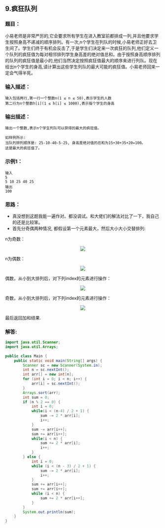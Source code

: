## 9.疯狂队列
  
### 题目：
  
小易老师是非常严厉的,它会要求所有学生在进入教室前都排成一列,并且他要求学生按照身高不递减的顺序排列。有一次,n个学生在列队的时候,小易老师正好去卫生间了。学生们终于有机会反击了,于是学生们决定来一次疯狂的队列,他们定义一个队列的疯狂值为每对相邻排列学生身高差的绝对值总和。由于按照身高顺序排列的队列的疯狂值是最小的,他们当然决定按照疯狂值最大的顺序来进行列队。现在给出n个学生的身高,请计算出这些学生列队的最大可能的疯狂值。小易老师回来一定会气得半死。
  
### 输入描述：
  
```
输入包括两行,第一行一个整数n(1 ≤ n ≤ 50),表示学生的人数
第二行为n个整数h[i](1 ≤ h[i] ≤ 1000),表示每个学生的身高
```
  
### 输出描述：
  
```
输出一个整数,表示n个学生列队可以获得的最大的疯狂值。
  
如样例所示: 
当队列排列顺序是: 25-10-40-5-25, 身高差绝对值的总和为15+30+35+20=100。
这是最大的疯狂值了。
```
  
### 示例1：
  
```
输入
5
5 10 25 40 25
输出
100
```
  
### 思路：
  
- 真没想到这题我能一遍作对。都没调试。和大佬们的解法对比了一下，我自己的还是比较笨。
- 首先分奇偶两种情况, 都假设第一个元素最大，然后大小大小交替排列:
  
n为奇数：<p align="center"><img src="https://latex.codecogs.com/gif.latex?|a_1%20-%20a_2|%20+%20|a_2%20-%20a_3|%20+%20|a_3%20-%20a_4|%20+%20|a_4%20-%20a_5|%20+%20|a_5%20-%20a_6|%20+%20|a_6%20-%20a_7|%20&#x5C;&#x5C;%20=%20(a_1%20-%20a_2)%20+%20(a_3%20-%20a_2)%20+%20(a_3%20-%20a_4)%20+%20(a_5%20-%20a_4)%20+%20(a_5%20-%20a_6)%20+%20(a_7%20-%20a_6)&#x5C;&#x5C;%20%20=%20a_1%20+%202(a_3%20+%20...%20+a_{n-2})%20-%202(a_2%20+%20...%20+%20a_{n-1})%20+%20a_n"/></p>  
  
  
n为偶数：<p align="center"><img src="https://latex.codecogs.com/gif.latex?|a_1%20-%20a_2|%20+%20|a_2%20-%20a_3|%20+%20|a_3%20-%20a_4|%20+%20|a_4%20-%20a_5|%20+%20|a_5%20-%20a_6|%20%20&#x5C;&#x5C;%20=%20(a_1%20-%20a_2)%20+%20(a_3%20-%20a_2)%20+%20(a_3%20-%20a_4)%20+%20(a_5%20-%20a_4)%20+%20(a_5%20-%20a_6)&#x5C;&#x5C;%20%20=%20a_1%20+%202(a_3%20+%20...%20+a_{n-1})%20-%202(a_2%20+%20...%20+%20a_{n-2})%20-%20a_n"/></p>  
  
  
偶数，从小到大排列后，对下列index的元素进行操作：
<p align="center"><img src="https://latex.codecogs.com/gif.latex?-2(&#x5C;frac%20{n-4}%202%20+%201),%20-1,%20+1,%20+2(&#x5C;frac%20{n-4}%202%20+%201)"/></p>  
  
  
奇数，从小到大排列后，对下列index的元素进行操作：
<p align="center"><img src="https://latex.codecogs.com/gif.latex?-2(&#x5C;frac%20{n-3}%202%20+%201),%20+2,%20+2(&#x5C;frac%20{n-5}%202%20+%201)"/></p>  
  
  
最后返回加和结果.
  
### 解答:
  
```java
import java.util.Scanner;
import java.util.Arrays;
  
public class Main {
    public static void main(String[] args) {
        Scanner sc = new Scanner(System.in);
        int n = sc.nextInt();
        int arr[] = new int[n];
        for (int i = 0; i < n; i++) {
            arr[i] = sc.nextInt();
        }
        Arrays.sort(arr);
        int sum = 0;
        if (n % 2 == 0) {
            int i = 0;
            while(i < (n-4) / 2 + 1) {
                sum -= 2 * arr[i];
                i++;
            }
            sum -= arr[i++];
            sum += arr[i++];
            while(i < n) {
                sum += 2 * arr[i];
                i++;
            }
        } else {
            int i = 0;
            while (i < (n - 3) / 2 + 1) {
                sum -= 2 * arr[i];
                i++;
            }
            sum += arr[i++];
            sum += arr[i++];
            while (i < n) {
                sum += 2 * arr[i++];
            }
        }
        System.out.println(sum);
    }
}
```
  